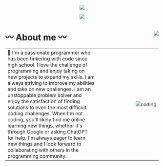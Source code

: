 <p align="center">
  <a href="https://skillicons.dev">
    <img src="https://skillicons.dev/icons?i=git,github,bootstrap,ruby,vscode,vue,rails" />
  </a>
</p>
<p align="center">
  <a href="https://skillicons.dev">
    <img src="https://skillicons.dev/icons?i=html,css,js" />
  </a>
</p>

<div>
  <a href="https://www.codewars.com/">
    <img align="right" src="https://www.codewars.com/users/bogdan-cojan/badges/large" />
  </a>
  <h1>〰️ About me 〰️</h1>
</div>
<table>
 <tr>
    <td width="60%"> 📌 I'm a passionate programmer who has been tinkering with code since high school. I love the challenge of programming and enjoy taking on new projects to expand my skills. I am always striving to improve my abilities and take on new challenges. I am an unstoppable problem solver and enjoy the satisfaction of finding solutions to even the most difficult coding challenges. When I'm not coding, you'll likely find me online learning new things, whether it's through Google or asking ChatGPT for help. I'm always eager to learn new things and I look forward to collaborating with others in the programming community.</td>
    <td><img align="right" alt="coding" src="https://media1.giphy.com/media/v1.Y2lkPTc5MGI3NjExZTRmNjUyNjBhYzhmOGRlNTBiNDY2MjAwZTM4M2ZjMmRkMjE5N2YxYiZjdD1n/qgQUggAC3Pfv687qPC/giphy.gif" /></td>
 </tr>
</table>
